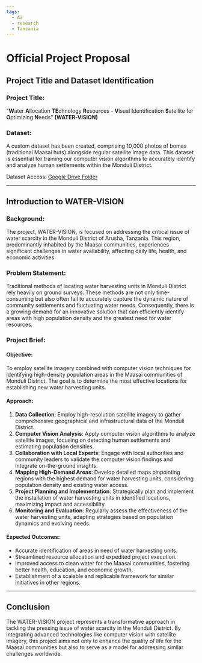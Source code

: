 ```yaml
---
tags:
  - AI
  - research
  - Tanzania
---
```

# Official Project Proposal

## Project Title and Dataset Identification

### Project Title:

"**W**ater **A**llocation **TE**chnology **R**esources - **V**isual **I**dentification **S**atellite for **O**ptimizing **N**eeds" **(WATER-VISION)**

### Dataset:

A custom dataset has been created, comprising 10,000 photos of bomas (traditional Maasai huts) alongside regular satellite image data. This dataset is essential for training our computer vision algorithms to accurately identify and analyze human settlements within the Monduli District.

Dataset Access: [Google Drive Folder](https://drive.google.com/drive/folders/1ilDbRF4RQz1in7DHlgZut6DbhA6u2_C1?usp=sharing)

---

## Introduction to WATER-VISION

### Background:

The project, WATER-VISION, is focused on addressing the critical issue of water scarcity in the Monduli District of Arusha, Tanzania. This region, predominantly inhabited by the Maasai communities, experiences significant challenges in water availability, affecting daily life, health, and economic activities.

### Problem Statement:

Traditional methods of locating water harvesting units in Monduli District rely heavily on ground surveys. These methods are not only time-consuming but also often fail to accurately capture the dynamic nature of community settlements and fluctuating water needs. Consequently, there is a growing demand for an innovative solution that can efficiently identify areas with high population density and the greatest need for water resources.

### Project Brief:

#### Objective:

To employ satellite imagery combined with computer vision techniques for identifying high-density population areas in the Maasai communities of Monduli District. The goal is to determine the most effective locations for establishing new water harvesting units.

#### Approach:

1. **Data Collection**: Employ high-resolution satellite imagery to gather comprehensive geographical and infrastructural data of the Monduli District.
2. **Computer Vision Analysis**: Apply computer vision algorithms to analyze satellite images, focusing on detecting human settlements and estimating population densities.
3. **Collaboration with Local Experts**: Engage with local authorities and community leaders to validate the computer vision findings and integrate on-the-ground insights.
4. **Mapping High-Demand Areas**: Develop detailed maps pinpointing regions with the highest demand for water harvesting units, considering population density and existing water access.
5. **Project Planning and Implementation**: Strategically plan and implement the installation of water harvesting units in identified locations, maximizing impact and accessibility.
6. **Monitoring and Evaluation**: Regularly assess the effectiveness of the water harvesting units, adapting strategies based on population dynamics and evolving needs.

#### Expected Outcomes:

- Accurate identification of areas in need of water harvesting units.
- Streamlined resource allocation and expedited project execution.
- Improved access to clean water for the Maasai communities, fostering better health, education, and economic growth.
- Establishment of a scalable and replicable framework for similar initiatives in other regions.

---

## Conclusion

The WATER-VISION project represents a transformative approach in tackling the pressing issue of water scarcity in the Monduli District. By integrating advanced technologies like computer vision with satellite imagery, this project aims not only to enhance the quality of life for the Maasai communities but also to serve as a model for addressing similar challenges worldwide.